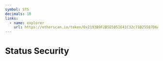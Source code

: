 ```yaml
---
symbol: STS
decimals: 18
links:
  - name: explorer
    url: https://etherscan.io/token/0x2193B9F2B5E5051E41C32c71B25587D6A6f045C8
---
```


# Status Security
